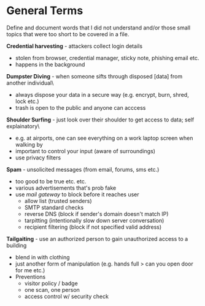# General Terms

Define and document words that I did not understand and/or those small topics that were too short to be covered in a file.

**Credential harvesting** - attackers collect login details
- stolen from browser, credential manager, sticky note, phishing email etc.
- happens in the background

**Dumpster Diving** - when someone sifts through disposed [data] from another individual\
- always dispose your data in a secure way (e.g. encrypt, burn, shred, lock etc.)
- trash is open to the public and anyone can acccess

**Shoulder Surfing** - just look over their shoulder to get access to data; self explainatory\
- e.g. at airports, one can see everything on a work laptop screen when walking by
- important to control your input (aware of surroundings)
- use privacy filters

**Spam** - unsolicited messages (from email, forums, sms etc.)
- too good to be true etc. etc.
- various advertisements that's prob fake
- use *mail gateway* to block before it reaches user
    - allow list (trusted senders)
    - SMTP standard checks
    - reverse DNS (block if sender's domain doesn't match IP)
    - tarpitting (intentionally slow down server conversation)
    - recipient filtering (block if not specified valid address)

**Tailgaiting** - use an authorized person to gain unauthorized access to a building
- blend in with clothing
- just another form of manipulation (e.g. hands full > can you open door for me etc.)
- Preventions
    - visitor policy / badge
    - one scan, one person
    - access control w/ security check

